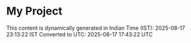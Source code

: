 # My Project

This content is dynamically generated in Indian Time (IST): 2025-08-17 23:13:22 IST
Converted to UTC: 2025-08-17 17:43:22 UTC
